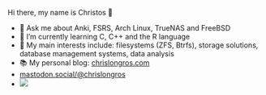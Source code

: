 Hi there, my name is Christos 👋
- 💬 Ask me about Anki, FSRS, Arch Linux, TrueNAS and FreeBSD
- 🌱 I’m currently learning C, C++ and the R language
- 🔭 My main interests include: filesystems (ZFS, Btrfs), storage solutions, database management systems, data analysis
- 📚 My personal blog: [chrislongros.com](https://chrislongros.com/)
- [mastodon.social/@chrislongros](https://mastodon.social/@chrislongros)
- ![](https://komarev.com/ghpvc/?username=chrislongros)
<!--
**chrislongros/chrislongros** is a ✨ _special_ ✨ repository because its `README.md` (this file) appears on your GitHub profile.

Here are some ideas to get you started:

- 🔭 I’m currently working on ...
- 👯 I’m looking to collaborate on ...
- 🤔 I’m looking for help with ...
- 😄 Pronouns: ...
- ⚡ Fun fact: ...
-->

<!--[![Anurag's GitHub stats](https://github-readme-stats.vercel.app/api?username=chrislongros&theme=aura)](https://github.com/anuraghazra/github-readme-stats)
